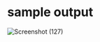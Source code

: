 # sample output
![Screenshot (127)](https://github.com/karishma2gupta/Background-changer/assets/138330411/18e28a71-d770-4246-b056-be058f06527b)
